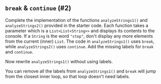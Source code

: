 ## `break` & `continue` (#2)

Complete the implementation of the functions `analyzeStrings1()` and
`analyzeStrings2()` provided in the starter code. Each function takes a
parameter which is a `List<List<String>>` and displays its contents to the
console. If a `String` is the word `"stop"`, don't display any more elements
from the current (inner) `List`. The code in `analyzeStrings1()` uses `break`,
while `analyzeStrings2()` uses `continue`. Add the missing labels for `break`
and `continue`.

Now rewrite `analyzeStrings1()` without using labels.

<div class="hint">

You can remove all the labels from `analyzeStrings1()` and `break` will
jump from the closest inner loop, so that loop doesn't need labels.

</div>

